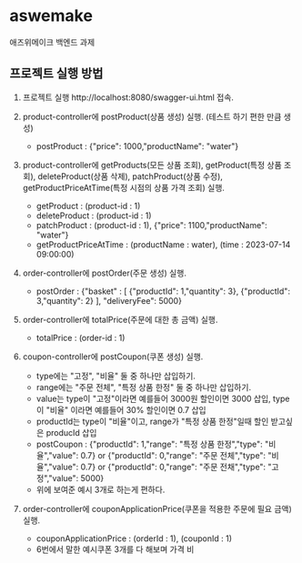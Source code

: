 # aswemake
애즈위메이크 백엔드 과제

## 프로젝트 실행 방법
1. 프로젝트 실행 http://localhost:8080/swagger-ui.html 접속.
   
2. product-controller에 postProduct(상품 생성) 실행. (테스트 하기 편한 만큼 생성)
   - postProduct : {"price": 1000,"productName": "water"}
  
3. product-controller에 getProducts(모든 상품 조회), getProduct(특정 상품 조회), deleteProduct(상품 삭제), patchProduct(상품 수정), getProductPriceAtTime(특정 시점의 상품 가격 조회) 실행.
   - getProduct : (product-id : 1)
   - deleteProduct : (product-id : 1)
   - patchProduct : (product-id : 1), {"price": 1100,"productName": "water"}
   - getProductPriceAtTime : (productName : water), (time : 2023-07-14 09:00:00)

4. order-controller에 postOrder(주문 생성) 실행.
   - postOrder : {"basket" : [ {"productId": 1,"quantity": 3}, {"productId": 3,"quantity": 2} ], "deliveryFee": 5000}

5. order-controller에 totalPrice(주문에 대한 총 금액) 실행.
   - totalPrice : (order-id : 1)

6. coupon-controller에 postCoupon(쿠폰 생성) 실행.
   - type에는 "고정", "비율" 둘 중 하나만 삽입하기.
   - range에는 "주문 전체", "특정 상품 한정" 둘 중 하나만 삽입하기.
   - value는 type이 "고정"이라면 예를들어 3000원 할인이면 3000 삽입, type이 "비율" 이라면 예를들어 30% 할인이면 0.7 삽입
   - productId는 type이 "비율"이고, range가 "특정 상품 한정"일때 할인 받고싶은 producId 삽입
   - postCoupon : {"productId": 1,"range": "특정 상품 한정","type": "비율","value": 0.7} or {"productId": 0,"range": "주문 전체","type": "비율","value": 0.7} or {"productId": 0,"range": "주문 전채","type": "고정","value": 5000}
   - 위에 보여준 예시 3개로 하는게 편하다.

7. order-controller에 couponApplicationPrice(쿠폰을 적용한 주문에 필요 금액) 실행.
   - couponApplicationPrice : (orderId : 1), (couponId : 1)
   - 6번에서 말한 예시쿠폰 3개를 다 해보며 가격 비
